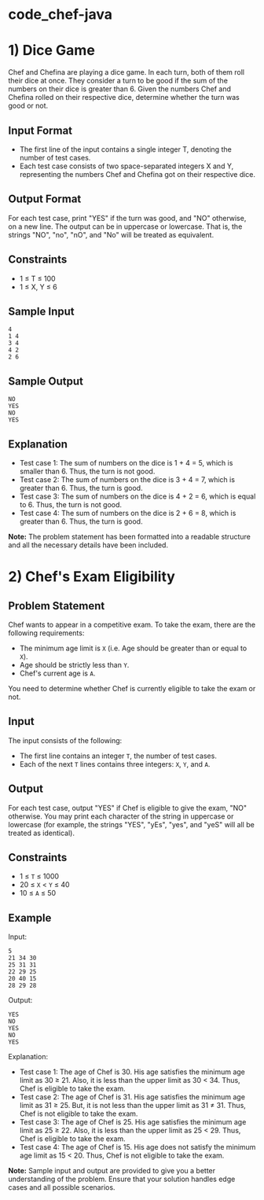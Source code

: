 # code_chef-java

# 1) Dice Game

Chef and Chefina are playing a dice game. In each turn, both of them roll their dice at once. They consider a turn to be good if the sum of the numbers on their dice is greater than 6. Given the numbers Chef and Chefina rolled on their respective dice, determine whether the turn was good or not.

## Input Format

- The first line of the input contains a single integer T, denoting the number of test cases.
- Each test case consists of two space-separated integers X and Y, representing the numbers Chef and Chefina got on their respective dice.

## Output Format

For each test case, print "YES" if the turn was good, and "NO" otherwise, on a new line. The output can be in uppercase or lowercase. That is, the strings "NO", "no", "nO", and "No" will be treated as equivalent.

## Constraints

- 1 ≤ T ≤ 100
- 1 ≤ X, Y ≤ 6

## Sample Input

```
4
1 4
3 4
4 2
2 6
```

## Sample Output

```
NO
YES
NO
YES
```

## Explanation

- Test case 1: The sum of numbers on the dice is 1 + 4 = 5, which is smaller than 6. Thus, the turn is not good.
- Test case 2: The sum of numbers on the dice is 3 + 4 = 7, which is greater than 6. Thus, the turn is good.
- Test case 3: The sum of numbers on the dice is 4 + 2 = 6, which is equal to 6. Thus, the turn is not good.
- Test case 4: The sum of numbers on the dice is 2 + 6 = 8, which is greater than 6. Thus, the turn is good.

**Note:** The problem statement has been formatted into a readable structure and all the necessary details have been included.


# 2) Chef's Exam Eligibility

## Problem Statement

Chef wants to appear in a competitive exam. To take the exam, there are the following requirements:

- The minimum age limit is `X` (i.e. Age should be greater than or equal to `X`).
- Age should be strictly less than `Y`.
- Chef's current age is `A`.

You need to determine whether Chef is currently eligible to take the exam or not.

## Input

The input consists of the following:

- The first line contains an integer `T`, the number of test cases.
- Each of the next `T` lines contains three integers: `X`, `Y`, and `A`.

## Output

For each test case, output "YES" if Chef is eligible to give the exam, "NO" otherwise. You may print each character of the string in uppercase or lowercase (for example, the strings "YES", "yEs", "yes", and "yeS" will all be treated as identical).

## Constraints

- 1 ≤ `T` ≤ 1000
- 20 ≤ `X` < `Y` ≤ 40
- 10 ≤ `A` ≤ 50

## Example

Input:
```
5
21 34 30
25 31 31
22 29 25
20 40 15
28 29 28
```

Output:
```
YES
NO
YES
NO
YES
```

Explanation:
- Test case 1: The age of Chef is 30. His age satisfies the minimum age limit as 30 ≥ 21. Also, it is less than the upper limit as 30 < 34. Thus, Chef is eligible to take the exam.
- Test case 2: The age of Chef is 31. His age satisfies the minimum age limit as 31 ≥ 25. But, it is not less than the upper limit as 31 ≠ 31. Thus, Chef is not eligible to take the exam.
- Test case 3: The age of Chef is 25. His age satisfies the minimum age limit as 25 ≥ 22. Also, it is less than the upper limit as 25 < 29. Thus, Chef is eligible to take the exam.
- Test case 4: The age of Chef is 15. His age does not satisfy the minimum age limit as 15 < 20. Thus, Chef is not eligible to take the exam.

**Note:** Sample input and output are provided to give you a better understanding of the problem. Ensure that your solution handles edge cases and all possible scenarios.
